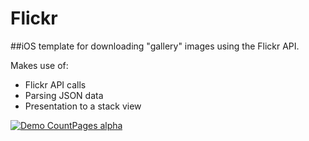 # Flickr
##iOS template for downloading "gallery" images using the Flickr API. 

Makes use of:
- Flickr API calls
- Parsing JSON data
- Presentation to a stack view

[![Demo CountPages alpha](https://j.gifs.com/0RLJrL.gif)](https://youtu.be/ahUDvCkhMcc)
